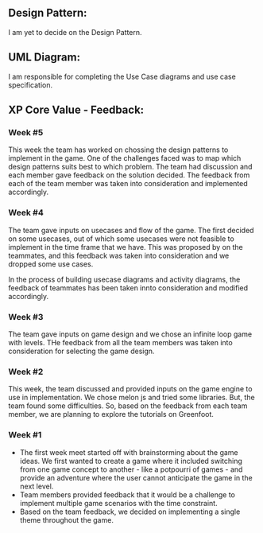 
## Design Pattern:
I am yet to decide on the Design Pattern.

## UML Diagram:
I am responsible for completing the Use Case diagrams and use case specification.

## XP Core Value - Feedback:
### Week #5<br>
This week the team has worked on chossing the design patterns to implement in the game. One of the challenges faced was to map which design patterns suits best to which problem. The team had discussion and each member gave feedback on the solution decided. The feedback from each of the team member was taken into consideration and implemented accordingly.

### Week #4<br>
The team gave inputs on usecases and flow of the game. The first decided on some usecases, out of which some usecases were not feasible to implement in the time frame that we have. This was proposed by on the teammates, and this feedback was taken into consideration and we dropped some use cases. 

In the process of building usecase diagrams and activity diagrams, the feedback of teammates has been taken innto consideration and modified accordingly.

### Week #3<br>
The team gave inputs on game design and we chose an infinite loop game with levels. THe feedback from all the team members was taken into consideration for selecting the game design.

### Week #2<br>
This week, the team discussed and provided inputs on the game engine to use in implementation. We chose melon js and tried some libraries. But, the team found some difficulties. So, based on the feedback from each team member, we are planning to explore the tutorials on Greenfoot.

### Week #1<br>
* The first week meet started off with brainstorming about the game ideas. We first wanted to create a game where it included switching from one game concept to another - like a potpourri of games - and provide an adventure where the user cannot anticipate the game in the next level.<br> 
* Team members provided feedback that it would be a challenge to implement multiple game scenarios with the time constraint. <br>
* Based on the team feedback, we decided on implementing a single theme throughout the game.<br> 






